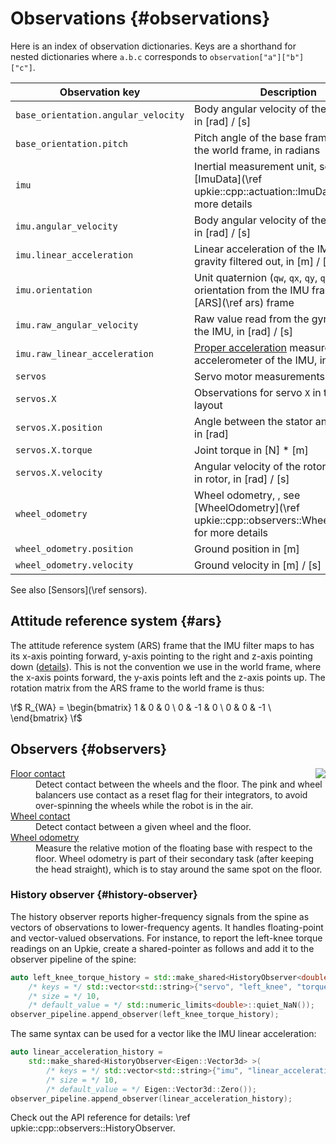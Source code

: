 # Observations {#observations}

Here is an index of observation dictionaries. Keys are a shorthand for nested dictionaries where ``a.b.c`` corresponds to ``observation["a"]["b"]["c"]``.

| Observation key | Description |
|-----------------|-------------|
| `base_orientation.angular_velocity` | Body angular velocity of the base frame in [rad] / [s] |
| `base_orientation.pitch` | Pitch angle of the base frame relative to the world frame, in radians |
| `imu` | Inertial measurement unit, see [ImuData](\ref upkie::cpp::actuation::ImuData) for more details |
| `imu.angular_velocity` | Body angular velocity of the IMU frame in [rad] / [s] |
| `imu.linear_acceleration` | Linear acceleration of the IMU, with gravity filtered out, in [m] / [s]² |
| `imu.orientation` | Unit quaternion (``qw``, ``qx``, ``qy``, ``qz``) of the orientation from the IMU frame to the [ARS](\ref ars) frame |
| `imu.raw_angular_velocity` | Raw value read from the gyroscope of the IMU, in [rad] / [s] |
| `imu.raw_linear_acceleration` | [Proper acceleration](https://en.wikipedia.org/wiki/Accelerometer#Physical_principles) measured by the accelerometer of the IMU, in [m] / [s]² |
| `servos` | Servo motor measurements |
| `servos.X` | Observations for servo ``X`` in the servo layout |
| `servos.X.position` | Angle between the stator and the rotor in [rad] |
| `servos.X.torque` | Joint torque in [N] * [m] |
| `servos.X.velocity` | Angular velocity of the rotor w.r.t. stator in rotor, in [rad] / [s] |
| `wheel_odometry` | Wheel odometry, , see [WheelOdometry](\ref upkie::cpp::observers::WheelOdometry) for more details |
| `wheel_odometry.position` | Ground position in [m] |
| `wheel_odometry.velocity` | Ground velocity in [m] / [s] |

See also [Sensors](\ref sensors).

## Attitude reference system {#ars}

The attitude reference system (ARS) frame that the IMU filter maps to has its x-axis pointing forward, y-axis pointing to the right and z-axis pointing down ([details](https://github.com/mjbots/pi3hat/blob/ab632c82bd501b9fcb6f8200df0551989292b7a1/docs/reference.md#orientation)). This is not the convention we use in the world frame, where the x-axis points forward, the y-axis points left and the z-axis points up. The rotation matrix from the ARS frame to the world frame is thus:

\f$
R_{WA} = \begin{bmatrix}
    1 & 0 & 0 \\
    0 & -1 & 0 \\
    0 & 0 & -1 \\
\end{bmatrix}
\f$

## Observers {#observers}

<img src="https://upkie.github.io/upkie/observers.png" align="right">

<dl>
  <dt><a href="https://upkie.github.io/upkie/classupkie_1_1observers_1_1FloorContact.html#details">Floor contact</a></dt>
  <dd>Detect contact between the wheels and the floor. The pink and wheel balancers use contact as a reset flag for their integrators, to avoid over-spinning the wheels while the robot is in the air.</dd>

  <dt><a href="https://upkie.github.io/upkie/classupkie_1_1observers_1_1WheelContact.html#details">Wheel contact</a></dt>
  <dd>Detect contact between a given wheel and the floor.</dd>

  <dt><a href="https://upkie.github.io/upkie/classupkie_1_1observers_1_1WheelOdometry.html#details">Wheel odometry</a></dt>
  <dd>Measure the relative motion of the floating base with respect to the floor. Wheel odometry is part of their secondary task (after keeping the head straight), which is to stay around the same spot on the floor.</dd>
</dl>

### History observer {#history-observer}

The history observer reports higher-frequency signals from the spine as vectors of observations to lower-frequency agents. It handles floating-point and vector-valued observations. For instance, to report the left-knee torque readings on an Upkie, create a shared-pointer as follows and add it to the observer pipeline of the spine:

```cpp
auto left_knee_torque_history = std::make_shared<HistoryObserver<double> >(
    /* keys = */ std::vector<std::string>{"servo", "left_knee", "torque"},
    /* size = */ 10,
    /* default_value = */ std::numeric_limits<double>::quiet_NaN());
observer_pipeline.append_observer(left_knee_torque_history);
```

The same syntax can be used for a vector like the IMU linear acceleration:

```cpp
auto linear_acceleration_history =
    std::make_shared<HistoryObserver<Eigen::Vector3d> >(
        /* keys = */ std::vector<std::string>{"imu", "linear_acceleration"},
        /* size = */ 10,
        /* default_value = */ Eigen::Vector3d::Zero());
observer_pipeline.append_observer(linear_acceleration_history);
```

Check out the API reference for details: \ref upkie::cpp::observers::HistoryObserver.
